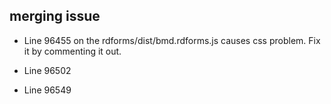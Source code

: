## merging issue
- Line 96455 on the rdforms/dist/bmd.rdforms.js causes css problem. Fix it by commenting it out.

- Line 96502

- Line 96549
